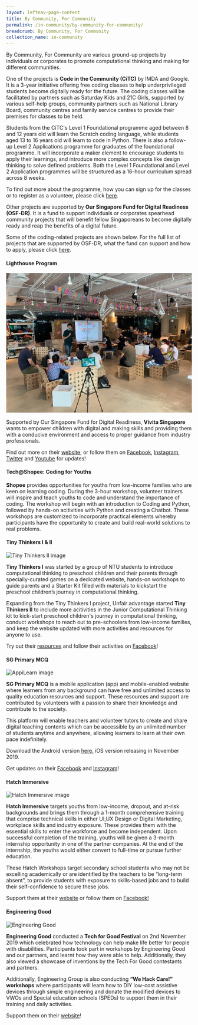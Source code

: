 ```yaml
---
layout: leftnav-page-content
title: By Community, For Community
permalink: /in-community/by-community-for-community/
breadcrumb: By Community, For Community
collection_name: in-community
---
```


By Community, For Community are various ground-up projects by individuals or corporates to promote computational thinking and making for different communities. 

One of the projects is **Code in the Community (CiTC)** by IMDA and Google. It is a 3-year initiative offering free coding classes to help underprivileged students become digitally ready for the future. The coding classes will be facilitated by partners such as Saturday Kids and 21C Girls, supported by various self-help groups, community partners such as National Library Board, community centres and family service centres to provide their premises for classes to be held. 

Students from the CiTC's Level 1 Foundational programme aged between 8 and 12 years old will learn the Scratch coding language, while students aged 13 to 16 years old will learn to code in Python. There is also a follow-up Level 2 Applications programme for graduates of the foundational programme. It will incorporate a maker element to encourage students to apply their learnings, and introduce more complex concepts like design thinking to solve defined problems. Both the Level 1 Foundational and Level 2 Application programmes will be structured as a 16-hour curriculum spread across 8 weeks. 

To find out more about the programme, how you can sign up for the classes or to register as a volunteer, please click <a href="https://www.codeinthecommunity.com" target="_blank">here</a>.

Other projects are supported by **Our Singapore Fund for Digital Readiness (OSF-DR)**. It is a fund to support individuals or corporates spearhead community projects that will benefit fellow Singaporeans to become digitally ready and reap the benefits of a digital future. 

Some of the coding-related projects are shown below. For the full list of projects that are supported by OSF-DR, what the fund can support and how to apply, please click <a href="https://www.imda.gov.sg/programme-listing/our-singapore-fund-for-digital-readiness" target="_blank">here</a>. 


#### **Lighthouse Program**

![Lighthouse Program](/images/in-community/bycommunity-forcommunity/Vivita-Singapore-1.jpg)

Supported by Our Singapore Fund for Digital Readiness, **Vivita Singapore** wants to empower children with digital and making skills and providing them with a conducive environment and access to proper guidance from industry professionals. 

Find out more on their <a href="https://lighthouse.vivita.sg/" target="_blank">website</a>; or follow them on <a href="https://m.facebook.com/vivistop.orchard" target="_blank">Facebook</a>, <a href="https://www.instagram.com/vivistop_orchard/" target="_blank">Instagram</a>, <a href="http://twitter.com/VivistopOrchard" target="_blank">Twitter</a> and <a href="https://www.youtube.com/channel/UCDUi0T9E-V2wdSLeen_3vkQ" target="_blank">Youtube</a> for updates!


#### **Tech@Shopee: Coding for Youths**


**Shopee** provides opportunities for youths from low-income families who are keen on learning coding. During the 3-hour workshop, volunteer trainers will inspire and teach youths to code and understand the importance of coding. The workshop will begin with an introduction to Coding and Python, followed by hands-on acitivities with Python and creating a Chatbot. These workshops are customized to incorporate practical elements whereby participants have the opportunity to create and build real-world solutions to real problems. 



#### **Tiny Thinkers I & II**

![Tiny Thinkers II image](/images/in-community/overview/TinyThinkersII-6.jpg)


**Tiny Thinkers I** was started by a group of NTU students to introduce computational thinking to preschool children and their parents through specially-curated games on a dedicated website, hands-on workshops to guide parents and a Starter Kit filled with materials to kickstart the preschool children’s journey in computational thinking.  

Expanding from the Tiny Thinkers I project, Unfair advantage started **Tiny Thinkers II** to include more acitivities in the Junior Computational Thinking kit to kick-start preschool children's journey in computational thinking, conduct workshops to reach out to pre-schoolers from low-income families, and keep the website updated with more activities and resources for anyone to use.

Try out their <a href="https://www.tinythinkers.org/" target="_blank">resources</a> and follow their activities on <a href="https://www.facebook.com/tinythinkersSG/" target="_blank">Facebook</a>!


#### **SG Primary MCQ**

![AppiLearn image](/images/in-community/overview/AppiLearn-cropped.png)

**SG Primary MCQ** is a mobile application (app) and mobile-enabled website where learners from any background can have free and unlimited access to quality education resources and support. These resources and support are contributed by volunteers with a passion to share their knowledge and contribute to the society. 

This platform will enable teachers and volunteer tutors to create and share digital teaching contents which can be accessible by an unlimited number of students anytime and anywhere, allowing learners to learn at their own pace indefinitely.

Download the Android version <a href="https://play.google.com/store/apps/details?id=sg.primary.mcq" target="_blank">here.</a> iOS version releasing in November 2019.

Get updates on their <a href="https://www.facebook.com/BigImperfectFamily" target="_blank">Facebook</a> and <a href="https://www.instagram.com/bigimperfectfamily" target="_blank">Instagram</a>!


#### **Hatch Immersive**

![Hatch Immersive image](/images/in-community/overview/Hatch-Immersive-1.png)


**Hatch Immersive** targets youths from low-income, dropout, and at-risk backgrounds and brings them through a 1-month comprehensive training that comprise technical skills in either UI,UX Design or Digital Marketing, workplace skills and industry exposure. These provides them with the essential skills to enter the workforce and become independent. Upon successful completion of the training, youths will be given a 3-month internship opportunity in one of the partner companies. At the end of the internship, the youths would either convert to full-time or pursue further education. 

These Hatch Workshops target secondary school students who may not be excelling academically or are identified by the teachers to be “long-term absent”, to provide students with exposure to skills-based jobs and to build their self-confidence to secure these jobs.

Support them at their <a href="https://www.hatch.sg/" target="_blank">website</a> or follow them on <a href="https://www.facebook.com/hatchingnow/" target="_blank">Facebook!</a>


#### **Engineering Good**

![Engineering Good](/images/in-community/overview/Engineering-Good-4.png)


**Engineering Good** conducted a **Tech for Good Festival** on 2nd November 2019 which celebrated how technology can help make life better for people with disabilities. Participants took part in workshops by Engineering Good and our partners, and learnt how they were able to help. Additionally, they also viewed a showcase of inventions by the Tech For Good contestants and partners. 

Additionally, Engineering Group is also conducting **“We Hack Care!” workshops** where participants will learn how to DIY low-cost assistive devices through simple engineering and donate the modified devices to VWOs and Special education schools (SPEDs) to support them in their training and daily activities.

Support them on their <a href="http://engineeringgood.org/programmes/we-hack-care-workshops/" target="_blank">website</a>!
